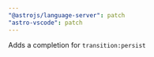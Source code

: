 ```yaml
---
"@astrojs/language-server": patch
"astro-vscode": patch
---
```


Adds a completion for `transition:persist`
